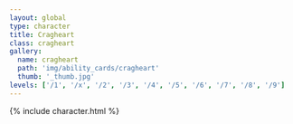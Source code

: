 ```yaml
---
layout: global
type: character
title: Cragheart
class: cragheart
gallery:
  name: cragheart
  path: 'img/ability_cards/cragheart'
  thumb: '_thumb.jpg'
levels: ['/1', '/x', '/2', '/3', '/4', '/5', '/6', '/7', '/8', '/9']
---
```


{% include character.html %}

